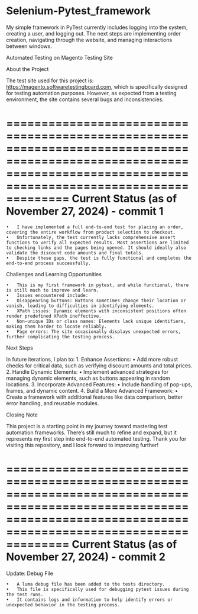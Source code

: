 # Selenium-Pytest_framework
My simple framework in PyTest currently includes logging into the system, creating a user, and logging out. The next steps are implementing order creation, navigating through the website, and managing interactions between windows.

Automated Testing on Magento Testing Site

About the Project

The test site used for this project is: https://magento.softwaretestingboard.com, which is specifically designed for testing automation purposes. However, as expected from a testing environment, the site contains several bugs and inconsistencies.



=====================================================================================================================================================================
Current Status (as of November 27, 2024) - commit 1
=====================================================================================================================================================================
	•	I have implemented a full end-to-end test for placing an order, covering the entire workflow from product selection to checkout.
	•	Unfortunately, the test currently lacks comprehensive assert functions to verify all expected results. Most assertions are limited to checking links and the pages being opened. It should ideally also validate the discount code amounts and final totals.
	•	Despite these gaps, the test is fully functional and completes the end-to-end process successfully.

Challenges and Learning Opportunities

	•	This is my first framework in pytest, and while functional, there is still much to improve and learn.
	•	Issues encountered include:
	•	Disappearing buttons: Buttons sometimes change their location or vanish, leading to difficulties in identifying elements.
	•	XPath issues: Dynamic elements with inconsistent positions often render predefined XPath ineffective.
	•	Non-unique IDs or class names: Elements lack unique identifiers, making them harder to locate reliably.
	•	Page errors: The site occasionally displays unexpected errors, further complicating the testing process.

Next Steps

In future iterations, I plan to:
	1.	Enhance Assertions:
	•	Add more robust checks for critical data, such as verifying discount amounts and total prices.
	2.	Handle Dynamic Elements:
	•	Implement advanced strategies for managing dynamic elements, such as buttons appearing in random locations.
	3.	Incorporate Advanced Features:
	•	Include handling of pop-ups, frames, and dynamic content.
	4.	Build a More Advanced Framework:
	•	Create a framework with additional features like data comparison, better error handling, and reusable modules.

Closing Note

This project is a starting point in my journey toward mastering test automation frameworks. There’s still much to refine and expand, but it represents my first step into end-to-end automated testing. Thank you for visiting this repository, and I look forward to improving further!



=====================================================================================================================================================================
Current Status (as of November 27, 2024) - commit 2
=====================================================================================================================================================================

Update: Debug File

	•	A luma debug file has been added to the tests directory.
	•	This file is specifically used for debugging pytest issues during the test runs.
	•	It contains logs and information to help identify errors or unexpected behavior in the testing process.







 

